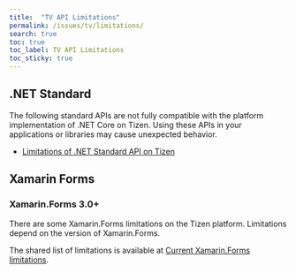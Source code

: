 ```yaml
---
title:  "TV API Limitations"
permalink: /issues/tv/limitations/
search: true
toc: true
toc_label: TV API Limitations
toc_sticky: true
---
```


## .NET Standard

The following standard APIs are not fully compatible with the platform implementation of .NET Core on Tizen. Using these APIs in your applications or libraries may cause unexpected behavior.

- [Limitations of .NET Standard API on Tizen](https://developer.tizen.org/development/api-reference/.net-application/limitations-.net-standard-api-on-tizen)

## Xamarin Forms
### Xamarin.Forms 3.0+

There are some Xamarin.Forms limitations on the Tizen platform. Limitations depend on the version of Xamarin.Forms.

The shared list of limitations is available at [Current Xamarin.Forms limitations](https://developer.tizen.org/development/api-reference/.net-application/current-xamarin.forms-limitations).
